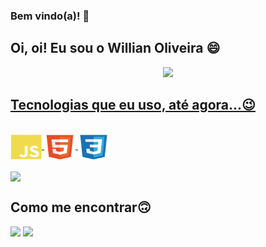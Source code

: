 ### Bem vindo(a)! 👋
## Oi, oi! Eu sou o Willian Oliveira 😄

<div align="center">
  <a href="https://github.com/WillianOL">
  <img height="180em" src="https://github-readme-stats.vercel.app/api?username=WillianOL&show_icons=true&theme=dracula&include_all_commits=true&count_private=true"/>
</div> 
  
  
## **Tecnologias que eu uso, até agora...😉**   
<div style="display: inline_block"><br>
  <img align="center" height="40" width="50" src="https://raw.githubusercontent.com/devicons/devicon/master/icons/javascript/javascript-plain.svg" width="50">
  <img align="center" height="40" width="50" src="https://raw.githubusercontent.com/devicons/devicon/master/icons/html5/html5-original.svg">
  <img align="center" height="40" width="50" src="https://raw.githubusercontent.com/devicons/devicon/master/icons/css3/css3-original.svg">
</div> <br>
  
<a href="https://github.com/WillianOL">
  <img align="center" src="https://github-readme-stats.vercel.app/api/top-langs/?username=WillianOL&theme=dracula&hide_langs_below=1" />
</a>
  
  ## Como me encontrar🙃
<div>
  
  <a href="https://www.instagram.com/_willian67/" target="_blank"><img src="https://img.shields.io/badge/-Instagram-%23E4405F?style=for-the-badge&logo=instagram&logoColor=white" target="_blank"></a>
  <a href = "mailto:williancontato67@gmail.com"><img src="https://img.shields.io/badge/-Gmail-%23333?style=for-the-badge&logo=gmail&logoColor=white" target="_blank"></a>
